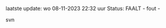 laatste update: 
wo 08-11-2023 22:32   uur 
Status: FAALT - fout - 
<div class="service R">svn</div>